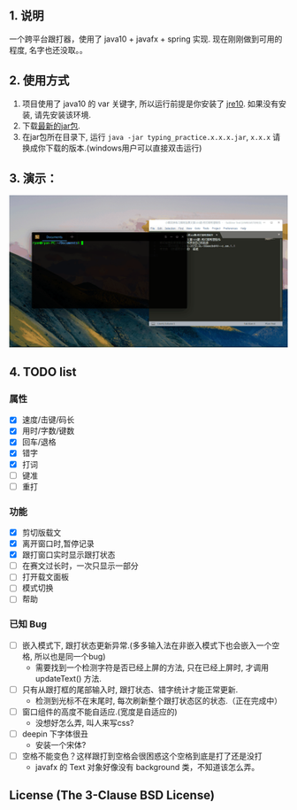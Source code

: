 
## 1. 说明
一个跨平台跟打器，使用了 java10 + javafx + spring 实现.
现在刚刚做到可用的程度, 名字也还没取。。

## 2. 使用方式
1. 项目使用了 java10 的 var 关键字, 所以运行前提是你安装了 [jre10](http://www.oracle.com/technetwork/java/javase/downloads/jre10-downloads-4417026.html). 如果没有安装, 请先安装该环境.
2. 下载[最新的jar包](https://github.com/yuansuye/TypingPractice/releases).
3. 在jar包所在目录下, 运行 `java -jar typing_practice.x.x.x.jar`, `x.x.x` 请换成你下载的版本.(windows用户可以直接双击运行)


## 3. 演示：
![跟打演示](跟打演示.gif)

## 4. TODO list

### 属性

- [x] 速度/击键/码长
- [x] 用时/字数/键数
- [x] 回车/退格
- [x] 错字
- [x] 打词
- [ ] 键准
- [ ] 重打

### 功能

- [x] 剪切版载文
- [x] 离开窗口时,暂停记录
- [x] 跟打窗口实时显示跟打状态
- [ ] 在赛文过长时，一次只显示一部分
- [ ] 打开载文面板
- [ ] 模式切换
- [ ] 帮助

### 已知 Bug

- [ ] 嵌入模式下, 跟打状态更新异常.(多多输入法在非嵌入模式下也会嵌入一个空格, 所以也是同一个bug)
	- 需要找到一个检测字符是否已经上屏的方法, 只在已经上屏时, 才调用 updateText() 方法.
- [ ] 只有从跟打框的尾部输入时, 跟打状态、错字统计才能正常更新. 
	- 检测到光标不在末尾时, 每次刷新整个跟打状态区的状态.（正在完成中）
- [ ] 窗口组件的高度不能自适应.(宽度是自适应的)
	- 没想好怎么弄, 叫人来写css?
- [ ] deepin 下字体很丑
	- 安装一个宋体?
- [ ] 空格不能变色？这样跟打到空格会很困惑这个空格到底是打了还是没打
    - javafx 的 Text 对象好像没有 background 类，不知道该怎么弄。
    
    
## License (The 3-Clause BSD License)

